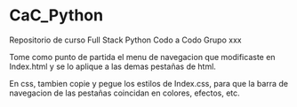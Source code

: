 # CaC_Python
Repositorio de curso Full Stack Python Codo a Codo Grupo xxx

Tome como punto de partida el menu de navegacion que modificaste en Index.html y se lo aplique a las demas pestañas de html.

En css, tambien copie y pegue los estilos de Index.css, para que la barra de navegacion de las pestañas coincidan en colores, efectos, etc.